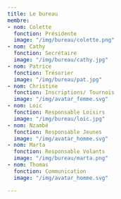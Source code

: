 ```yaml
---
title: Le bureau
membre:
- nom: Colette
  fonction: Présidente
  image: "/img/bureau/colette.png"
- nom: Cathy
  fonction: Secrétaire
  image: "/img/bureau/cathy.jpg"
- nom: Patrice
  fonction: Trésorier
  image: "/img/bureau/pat.jpg"
- nom: Christine
  fonction: Inscriptions/ Tournois
  image: "/img/avatar_femme.svg"
- nom: Loic
  fonction: Responsable Loisirs
  image: "/img/bureau/loic.jpg"
- nom: Nzambé
  fonction: Responsable Jeunes
  image: "/img/avatar_homme.svg"
- nom: Marta
  fonction: Responsable Volants
  image: "/img/bureau/marta.png"
- nom: Thomas
  fonction: Communication
  image: "/img/avatar_homme.svg"

---
```

